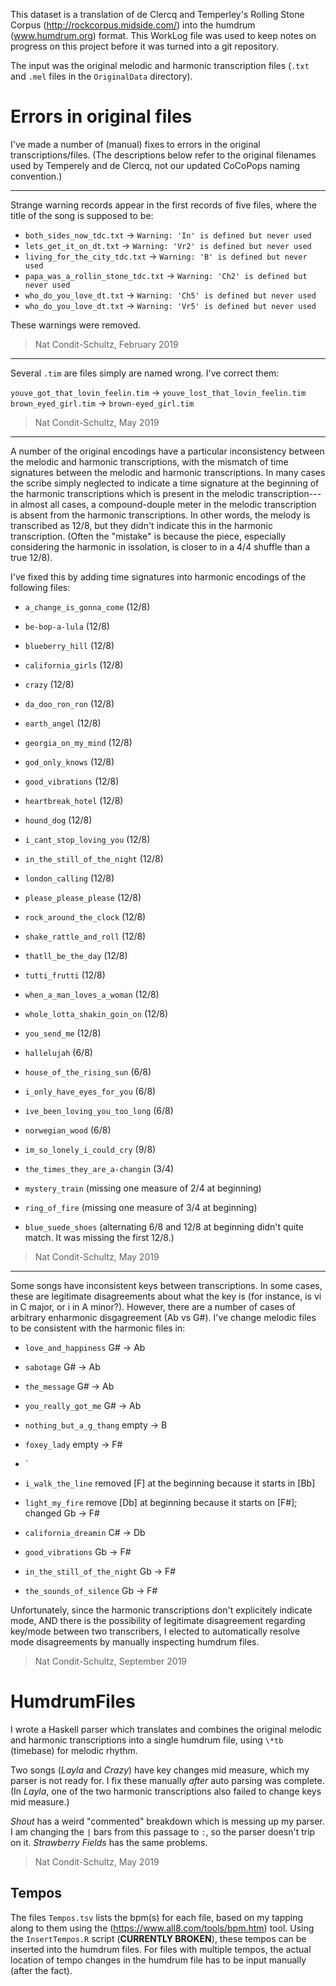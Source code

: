 This dataset is a translation of de Clercq and Temperley's Rolling Stone Corpus (http://rockcorpus.midside.com/) into the humdrum (www.humdrum.org) format.
This WorkLog file was used to keep notes on progress on this project before it was turned into a git repository.


The input was the original melodic and harmonic transcription files (`.txt` and `.mel` files in the `OriginalData` directory).






# Errors in original files


I've made a number of (manual) fixes to errors in the original transcriptions/files.
(The descriptions below refer to the original filenames used by Temperely and de Clercq, not our updated CoCoPops naming convention.)

---

Strange warning records appear in the first records of five files, where the title of the song is supposed to be:

+ `both_sides_now_tdc.txt`		->	`Warning: 'In' is defined but never used`
+ `lets_get_it_on_dt.txt`		->	`Warning: 'Vr2' is defined but never used`
+ `living_for_the_city_tdc.txt`		->	`Warning: 'B' is defined but never used`
+ `papa_was_a_rollin_stone_tdc.txt`	->	`Warning: 'Ch2' is defined but never used`
+ `who_do_you_love_dt.txt`		->	`Warning: 'Ch5' is defined but never used`
+ `who_do_you_love_dt.txt`		->	`Warning: 'Vr5' is defined but never used`

These warnings were removed.

> Nat Condit-Schultz, February 2019

----


Several `.tim` are files simply are named wrong. I've correct them:

`youve_got_that_lovin_feelin.tim` 	-> `youve_lost_that_lovin_feelin.tim`
`brown_eyed_girl.tim` 			-> `brown-eyed_girl.tim`


> Nat Condit-Schultz, May 2019

----

A number of the original encodings have a particular inconsistency between the melodic and harmonic transcriptions, with the mismatch of time signatures between the melodic and harmonic transcriptions.
In many cases the scribe simply neglected to indicate a time signature at the beginning of the harmonic transcriptions which is present
in the melodic transcription---in almost all cases, a compound-douple meter in the melodic transcription is absent from the harmonic transcriptions.
In other words, the melody is transcribed as 12/8, but they didn't indicate this in the harmonic transcription.
(Often the "mistake" is because the piece, especially considering the harmonic in issolation, is closer to in a 4/4 shuffle than a true 12/8).

I've fixed this by adding time signatures into harmonic encodings of the following files:

+ `a_change_is_gonna_come` (12/8)
+ `be-bop-a-lula` (12/8)
+ `blueberry_hill` (12/8)
+ `california_girls` (12/8)
+ `crazy` (12/8)
+ `da_doo_ron_ron` (12/8)
+ `earth_angel` (12/8)
+ `georgia_on_my_mind` (12/8)
+ `god_only_knows` (12/8)
+ `good_vibrations` (12/8)
+ `heartbreak_hotel` (12/8)
+ `hound_dog` (12/8)
+ `i_cant_stop_loving_you` (12/8)
+ `in_the_still_of_the_night` (12/8)
+ `london_calling` (12/8)
+ `please_please_please` (12/8)
+ `rock_around_the_clock` (12/8)
+ `shake_rattle_and_roll` (12/8)
+ `thatll_be_the_day` (12/8)
+ `tutti_frutti` (12/8)
+ `when_a_man_loves_a_woman` (12/8)
+ `whole_lotta_shakin_goin_on` (12/8)
+ `you_send_me` (12/8)

+ `hallelujah` (6/8)
+ `house_of_the_rising_sun` (6/8)
+ `i_only_have_eyes_for_you` (6/8)
+ `ive_been_loving_you_too_long` (6/8)
+ `norwegian_wood` (6/8)

+ `im_so_lonely_i_could_cry` (9/8)

+ `the_times_they_are_a-changin` (3/4)

+ `mystery_train` (missing one measure of 2/4 at beginning)
+ `ring_of_fire` (missing one measure of 3/4 at beginning)

+ `blue_suede_shoes` (alternating 6/8 and 12/8 at beginning didn't quite match. It was missing the first 12/8.)

> Nat Condit-Schultz, May 2019


---

Some songs have inconsistent keys between transcriptions.
In some cases, these are legitimate disagreements about what the key is (for instance, is vi in C major, or i in A minor?).
However, there are a number of cases of arbitrary enharmonic disgagreement (Ab vs G#). 
I've change melodic files to be consistent with the harmonic files in:

+ `love_and_happiness` G# -> Ab
+ `sabotage` G# -> Ab
+ `the_message` G# -> Ab
+ `you_really_got_me` G# -> Ab

+ `nothing_but_a_g_thang` empty -> B
+ `foxey_lady` empty -> F#
+ `
+ `i_walk_the_line` removed [F] at the beginning because it starts in [Bb]

+ `light_my_fire` remove [Db] at beginning because it starts on [F#]; changed Gb -> F# 

+ `california_dreamin` 		C# -> Db

+ `good_vibrations` 		Gb -> F#
+ `in_the_still_of_the_night` 	Gb -> F#
+ `the_sounds_of_silence`	 Gb -> F#

Unfortunately, since the harmonic transcriptions don't explicitely indicate mode, AND there is the possibility of legitimate disagreement regarding 
key/mode between two transcribers, I elected to automatically resolve mode disagreements by manually inspecting humdrum files.

> Nat Condit-Schultz, September 2019
	




# HumdrumFiles

I wrote a Haskell parser which translates and combines the original melodic and harmonic transcriptions into a single humdrum file, using `\*tb` (timebase) for melodic rhythm.

Two songs (*Layla* and *Crazy*) have key changes mid measure, which my parser is not ready for.
I fix these manually *after* auto parsing was complete.
(In *Layla*, one of the two harmonic transcriptions also failed to change keys mid measure.)

*Shout* has a weird "commented" breakdown which is messing up my parser. I am changing the `|` bars from this passage to `:`, so the parser doesn't trip on it.
*Strawberry Fields* has the same problems.

> Nat Condit-Schultz, May 2019


## Tempos


The files `Tempos.tsv` lists the bpm(s) for each file, based on my tapping along to them using the (https://www.all8.com/tools/bpm.htm) tool.
Using the `InsertTempos.R` script (**CURRENTLY BROKEN**), these tempos can be inserted into the humdrum files.
For files with multiple tempos, the actual location of tempo changes in the humdrum file has to be input manually (after the fact).

